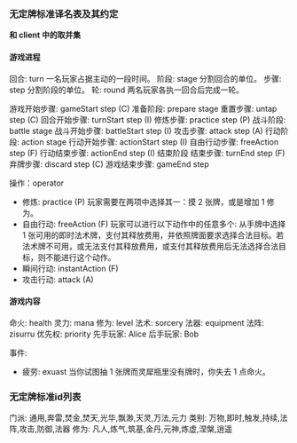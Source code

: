 ### 无定牌标准译名表及其约定
**和 client 中的取并集**
#### 游戏进程

回合: turn
  一名玩家占据主动的一段时间。
阶段: stage
  分割回合的单位。
步骤: step
  分割阶段的单位。
轮: round
  两名玩家各执一回合后完成一轮。

游戏开始步骤: gameStart step (C)
准备阶段: prepare stage
  重置步骤: untap step (C)
  回合开始步骤: turnStart step (I)
  修炼步骤: practice step (P)
战斗阶段: battle stage
  战斗开始步骤: battleStart step (I)
  攻击步骤: attack step (A)
行动阶段: action stage
  行动开始步骤: actionStart step (I)
  自由行动步骤: freeAction step (F)
  行动结束步骤: actionEnd step (I)
结束阶段
  结束步骤: turnEnd step (F)
  弃牌步骤: discard step (C)
游戏结束步骤: gameEnd step

操作：operator
  - 修炼: practice (P)
    玩家需要在两项中选择其一：摸 2 张牌，或是增加 1 修为。
  - 自由行动: freeAction (F)
    玩家可以进行以下动作中的任意多个:
      从手牌中选择 1 张可用的即时法术牌，支付其释放费用，并依照牌面要求选择合法目标。若法术牌不可用，或无法支付其释放费用，或支付其释放费用后无法选择合法目标，则不能进行这个动作。
  - 瞬间行动: instantAction (F)
  - 攻击行动: attack (A)

#### 游戏内容

命火: health
灵力: mana
修为: level 
法术: sorcery
法器: equipment
法阵: zisurru
优先权: priority
先手玩家: Alice
后手玩家: Bob

事件: 
  - 疲劳: exuast
    当你试图抽 1 张牌而灵犀瓶里没有牌时，你失去 1 点命火。

### 无定牌标准id列表
门派: 通用,奔雷,焚金,焚天,光华,飘渺,天灵,万法,元力
类别: 万物,即时,触发,持续,法阵,攻击,防御,法器
修为: 凡人,炼气,筑基,金丹,元神,炼虚,涅槃,逍遥
